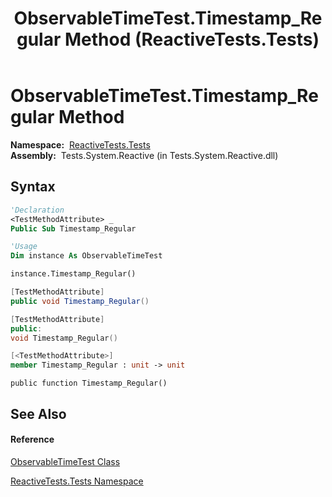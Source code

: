 ﻿---
title: ObservableTimeTest.Timestamp_Regular Method  (ReactiveTests.Tests)
TOCTitle: Timestamp_Regular Method
ms:assetid: M:ReactiveTests.Tests.ObservableTimeTest.Timestamp_Regular
ms:mtpsurl: https://msdn.microsoft.com/en-us/library/reactivetests.tests.observabletimetest.timestamp_regular(v=VS.103)
ms:contentKeyID: 36620083
ms.date: 06/28/2011
mtps_version: v=VS.103
f1_keywords:
- ReactiveTests.Tests.ObservableTimeTest.Timestamp_Regular
dev_langs:
- CSharp
- JScript
- VB
- FSharp
- c++
---

# ObservableTimeTest.Timestamp\_Regular Method

**Namespace:**  [ReactiveTests.Tests](hh289046\(v=vs.103\).md)  
**Assembly:**  Tests.System.Reactive (in Tests.System.Reactive.dll)

## Syntax

``` vb
'Declaration
<TestMethodAttribute> _
Public Sub Timestamp_Regular
```

``` vb
'Usage
Dim instance As ObservableTimeTest

instance.Timestamp_Regular()
```

``` csharp
[TestMethodAttribute]
public void Timestamp_Regular()
```

``` c++
[TestMethodAttribute]
public:
void Timestamp_Regular()
```

``` fsharp
[<TestMethodAttribute>]
member Timestamp_Regular : unit -> unit 
```

``` jscript
public function Timestamp_Regular()
```

## See Also

#### Reference

[ObservableTimeTest Class](hh315045\(v=vs.103\).md)

[ReactiveTests.Tests Namespace](hh289046\(v=vs.103\).md)

